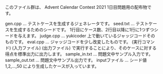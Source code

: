 このファイル群は、 Advent Calendar Contest 2021 1日目問題用の配布物です。

gen.cpp ... テストケースを生成するジェネレータです。
seed.txt ... テストケースを生成するためのシードです。 1行目にケース数、2行目以降に1行に1つずつシードを与えます。
judge.cpp ... yukicoder 上で動いているジャッジコードそのものです。
eval.cpp ... ジャッジコードを少し改変したものです。
(実行コマンド) (入力ファイル) (出力ファイル)
で実行することにより、そのケースに対する得点を標準出力に出力します。
sample_in.txt ... 問題文中サンプル入力です。
sample_out.txt ... 問題文中サンプル出力です。
inputファイル ... シード値 1,2,...,50 により生成したケースが入っています。
